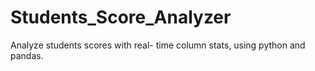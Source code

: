 # Students_Score_Analyzer
Analyze students scores with real- time column stats, using python and pandas.
